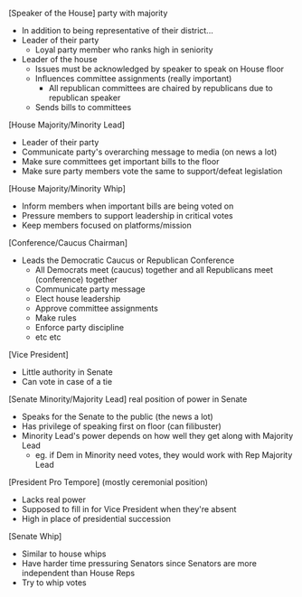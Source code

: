 

[Speaker of the House] party with majority
- In addition to being representative of their district...
- Leader of their party
	- Loyal party member who ranks high in seniority 
- Leader of the house 
	- Issues must be acknowledged by speaker to speak on House floor
	- Influences committee assignments (really important)
		- All republican committees are chaired by republicans due to republican speaker 
	- Sends bills to committees 

[House Majority/Minority Lead]
- Leader of their party
- Communicate party's overarching message to media (on news a lot)
- Make sure committees get important bills to the floor 
- Make sure party members vote the same to support/defeat legislation 

[House Majority/Minority Whip]
- Inform members when important bills are being voted on
- Pressure members to support leadership in critical votes
- Keep members focused on platforms/mission 

[Conference/Caucus Chairman]
- Leads the Democratic Caucus or Republican Conference 
	- All Democrats meet (caucus) together and all Republicans meet (conference) together
	- Communicate party message
	- Elect house leadership
	- Approve committee assignments
	- Make rules
	- Enforce party discipline 
	- etc etc

[Vice President]
- Little authority in Senate 
- Can vote in case of a tie 

[Senate Minority/Majority Lead] real position of power in Senate
- Speaks for the Senate to the public (the news a lot)
- Has privilege of speaking first on floor (can filibuster)
- Minority Lead's power depends on how well they get along with Majority Lead
	- eg. if Dem in Minority need votes, they would work with Rep Majority Lead

[President Pro Tempore] (mostly ceremonial position)
- Lacks real power
- Supposed to fill in for Vice President when they're absent
- High in place of presidential succession 

[Senate Whip]
- Similar to house whips
- Have harder time pressuring Senators since Senators are more independent than House Reps 
- Try to whip votes

